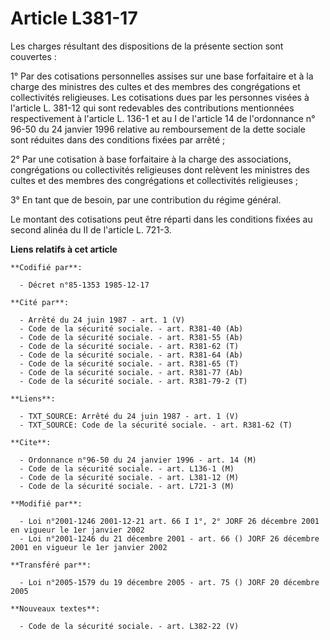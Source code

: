 # Article L381-17

Les charges résultant des dispositions de la présente section sont couvertes :

1° Par des cotisations personnelles assises sur une base forfaitaire et à la charge des ministres des cultes et des membres
des congrégations et collectivités religieuses. Les cotisations dues par les personnes visées à l'article L. 381-12 qui sont
redevables des contributions mentionnées respectivement à l'article L. 136-1 et au I de l'article 14 de l'ordonnance n° 96-50
du 24 janvier 1996 relative au remboursement de la dette sociale sont réduites dans des conditions fixées par arrêté ;

2° Par une cotisation à base forfaitaire à la charge des associations, congrégations ou collectivités religieuses dont
relèvent les ministres des cultes et des membres des congrégations et collectivités religieuses ;

3° En tant que de besoin, par une contribution du régime général.

Le montant des cotisations peut être réparti dans les conditions fixées au second alinéa du II de l'article L. 721-3.

**Liens relatifs à cet article**

	**Codifié par**:

	  - Décret n°85-1353 1985-12-17

	**Cité par**:

	  - Arrêté du 24 juin 1987 - art. 1 (V)
	  - Code de la sécurité sociale. - art. R381-40 (Ab)
	  - Code de la sécurité sociale. - art. R381-55 (Ab)
	  - Code de la sécurité sociale. - art. R381-62 (T)
	  - Code de la sécurité sociale. - art. R381-64 (Ab)
	  - Code de la sécurité sociale. - art. R381-65 (T)
	  - Code de la sécurité sociale. - art. R381-77 (Ab)
	  - Code de la sécurité sociale. - art. R381-79-2 (T)

	**Liens**:

	  - TXT_SOURCE: Arrêté du 24 juin 1987 - art. 1 (V)
	  - TXT_SOURCE: Code de la sécurité sociale. - art. R381-62 (T)

	**Cite**:

	  - Ordonnance n°96-50 du 24 janvier 1996 - art. 14 (M)
	  - Code de la sécurité sociale. - art. L136-1 (M)
	  - Code de la sécurité sociale. - art. L381-12 (M)
	  - Code de la sécurité sociale. - art. L721-3 (M)

	**Modifié par**:

	  - Loi n°2001-1246 2001-12-21 art. 66 I 1°, 2° JORF 26 décembre 2001 en vigueur le 1er janvier 2002
	  - Loi n°2001-1246 du 21 décembre 2001 - art. 66 () JORF 26 décembre 2001 en vigueur le 1er janvier 2002

	**Transféré par**:

	  - Loi n°2005-1579 du 19 décembre 2005 - art. 75 () JORF 20 décembre 2005

	**Nouveaux textes**:

	  - Code de la sécurité sociale. - art. L382-22 (V)
